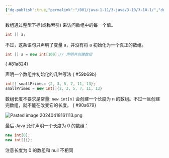 ```yaml
---
{"dg-publish":true,"permalink":"/001/java-1-11/3-java/3-10/3-10-1/","dgPassFrontmatter":true,"created":"2024-04-18T15:56:55.774+08:00","updated":"2024-06-01T10:44:48.030+08:00"}
---
```


数组通过整型下标(或称索引) 来访问数组中的每一个值。

```java
int [] a;
```

不过，这条语句只声明了变量 a，并没有将 a 初始化为一个真正的数组。

```java
int [] a = new int[100];// 声明并创建数组
```
{ #81a824}


声明一个数组并初始化的几种写法
{ #59b69b}


```java
int[] smallPrimes= {2, 3, 5, 7, 11, 13};
smallPrimes = new int[]{2, 3, 5, 7, 11, 13}
```

数组长度不要求是常量: `new int[n]` 会创建一个长度为 n 的数组。不过一旦创建完数组，就不能在改变它的长度。
{ #90a679}


![Pasted image 20240418161113.png](/img/user/$/$Sys999%20Attachment/Pasted%20image%2020240418161113.png)

最后 Java 允许声明一个长度为 0 的数组：

```java
new int[0];
new int[]{};
```

注意长度为 0 的数组和 null 不相同
